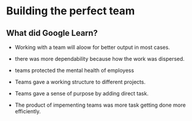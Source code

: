 # Building the perfect team

## What did Google Learn?

- Working with a team will aloow for better output in most cases.

- there was more dependability because how the work was dispersed.

- teams protected the mental health of employess

- Teams gave a working structure to different projects.

- Teams gave a sense of purpose by adding direct task.

- The product of impementing teams was more task getting done more efficiently.
